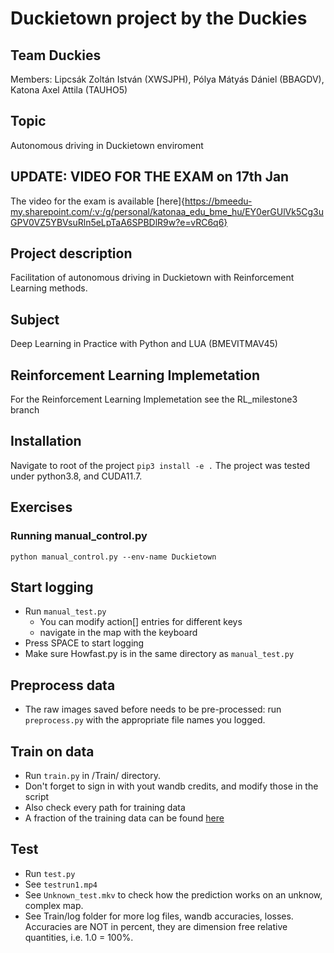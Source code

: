 # Duckietown project by the Duckies
## Team Duckies  
Members: Lipcsák Zoltán István (XWSJPH), Pólya Mátyás Dániel (BBAGDV), Katona Axel Attila (TAUHO5)
## Topic
Autonomous driving in Duckietown enviroment  
## UPDATE: VIDEO FOR THE EXAM on 17th Jan
The video for the exam is available [here]{https://bmeedu-my.sharepoint.com/:v:/g/personal/katonaa_edu_bme_hu/EY0erGUlVk5Cg3uGPV0VZ5YBVsuRln5eLpTaA6SPBDlR9w?e=vRC6q6}
## Project description 
Facilitation of autonomous driving in Duckietown with Reinforcement Learning methods.
## Subject
Deep Learning in Practice with Python and LUA (BMEVITMAV45)  
## Reinforcement Learning Implemetation
For the Reinforcement Learning Implemetation see the RL_milestone3 branch
## Installation
Navigate to root of the project
`pip3 install -e .`
The project was tested under python3.8, and CUDA11.7.
## Exercises
### Running manual_control.py
`python manual_control.py --env-name Duckietown`
## Start logging
* Run
`manual_test.py`
    * You can modify action[] entries for different keys
    * navigate in the map with the keyboard
* Press SPACE to start logging 
* Make sure Howfast.py is in the same directory as 
`manual_test.py`

## Preprocess data
* The raw images saved before needs to be pre-processed: run 
`preprocess.py`
with the appropriate file names you logged.


## Train on data 
* Run 
`train.py` 
in /Train/ directory. 
* Don't forget to sign in with yout wandb credits, and modify those in the script
* Also check every path for training data
* A fraction of the training data can be found [here](https://bmeedu-my.sharepoint.com/:f:/g/personal/katonaa_edu_bme_hu/Eo-8rKw1fv9GjJUyLXWmdbMB44LxB9gA2NvWmQsKA9xkRA?e=4162CH)
## Test
* Run
`test.py` 
* See 
`testrun1.mp4` 
* See
`Unknown_test.mkv` to check how the prediction works on an unknow, complex map. 
* See Train/log folder for more log files, wandb accuracies, losses. Accuracies are NOT in percent, they are dimension free relative quantities, i.e. 1.0 = 100%.
